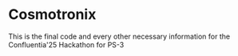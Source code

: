 # Cosmotronix
This is the final code and every other necessary information for the Confluentia'25 Hackathon for PS-3
